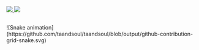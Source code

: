 <div> 
   <a href="https://github.com/taandsoul">
    <img height="180em" src="https://github-readme-stats.vercel.app/api?username=taandsoul&show_icons=true&theme=dracula&include_all_commits=true&count_private=true"/>
    <img height="180em" src="https://github-readme-stats.vercel.app/api/top-langs/?username=taandsoul&layout=compact&langs_count=16&theme=dracula"/>
  </a>
</div>

##
<div>
  ![Snake animation](https://github.com/taandsoul/taandsoul/blob/output/github-contribution-grid-snake.svg)
</div>
